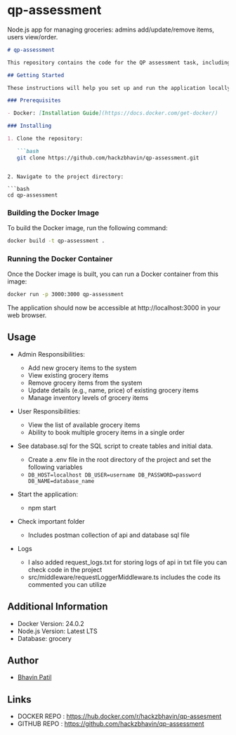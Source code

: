 # qp-assessment
Node.js app for managing groceries: admins add/update/remove items, users view/order.


```markdown
# qp-assessment

This repository contains the code for the QP assessment task, including a Node.js application for managing grocery items and a Dockerfile for containerizing the application.

## Getting Started

These instructions will help you set up and run the application locally using Docker.

### Prerequisites

- Docker: [Installation Guide](https://docs.docker.com/get-docker/)

### Installing

1. Clone the repository:

   ```bash
   git clone https://github.com/hackzbhavin/qp-assessment.git
   ```
   ```

2. Navigate to the project directory:

   ```bash
   cd qp-assessment
   ```

### Building the Docker Image

To build the Docker image, run the following command:

```bash
docker build -t qp-assessment .
```

### Running the Docker Container

Once the Docker image is built, you can run a Docker container from this image:

```bash
docker run -p 3000:3000 qp-assessment
```

The application should now be accessible at http://localhost:3000 in your web browser.

## Usage

- Admin Responsibilities:
  - Add new grocery items to the system
  - View existing grocery items
  - Remove grocery items from the system
  - Update details (e.g., name, price) of existing grocery items
  - Manage inventory levels of grocery items

- User Responsibilities:
  - View the list of available grocery items
  - Ability to book multiple grocery items in a single order

- See database.sql for the SQL script to create tables and initial data.
  - Create a .env file in the root directory of the project and set the following variables
  - `DB_HOST=localhost
     DB_USER=username
     DB_PASSWORD=password
     DB_NAME=database_name
    `

- Start the application:
  - npm start

- Check important folder
  - Includes postman collection of api and database sql file

- Logs
  - I also added request_logs.txt for storing logs of api in txt file you can check code in the project
  - src/middleware/requestLoggerMiddleware.ts includes the code its commented you can utilize 

## Additional Information

- Docker Version: 24.0.2
- Node.js Version: Latest LTS
- Database: grocery

## Author

- [Bhavin Patil](https://github.com/hackzbhavin)

## Links
- DOCKER REPO : https://hub.docker.com/r/hackzbhavin/qp-assesment
- GITHUB REPO : https://github.com/hackzbhavin/qp-assessment      


```

